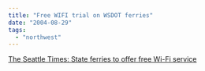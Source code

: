 ```yaml
---
title: "Free WIFI trial on WSDOT ferries"
date: "2004-08-29"
tags: 
  - "northwest"
---
```


[The Seattle Times: State ferries to offer free Wi-Fi service](http://archives.seattletimes.nwsource.com/cgi-bin/texis.cgi/web/vortex/display?c=1&slug=wifi29m&date=20040829&query=ferry "The Seattle Times: State ferries to offer free Wi-Fi service")

